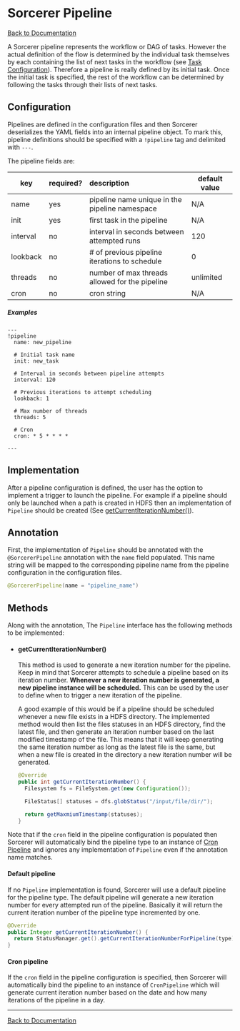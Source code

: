 <!---
  Copyright (c) 2015, Turn Inc. All Rights Reserved.
  Use of this source code is governed by a BSD-style license that can be found
  in the LICENSE file.
-->

# Sorcerer Pipeline
[Back to Documentation](README.md)

A Sorcerer pipeline represents the workflow or DAG of tasks. However the actual definition of the flow is determined by the individual task themselves by each containing the list of next tasks in the workflow (see [Task Configuration](task.md#Configuration)). Therefore a pipeline is really defined by its initial task. Once the initial task is specified, the rest of the workflow can be determined by following the tasks through their lists of next tasks.

## <a name="Configuration"></a>Configuration

Pipelines are defined in the configuration files and then Sorcerer deserializes the YAML fields into an internal pipeline object. To mark this, pipeline definitions should be specified with a `!pipeline` tag and delimited with `---`.

The pipeline fields are:

key|required?|description|default value
-|-|:-|-
name|yes|pipeline name unique in the pipeline namespace|N/A
init|yes|first task in the pipeline|N/A
interval|no|interval in seconds between attempted runs|120
lookback|no|# of previous pipeline iterations to schedule|0
threads|no|number of max threads allowed for the pipeline|unlimited
cron|no|cron string|N/A

##### Examples

```
---
!pipeline
  name: new_pipeline

  # Initial task name
  init: new_task

  # Interval in seconds between pipeline attempts
  interval: 120

  # Previous iterations to attempt scheduling
  lookback: 1

  # Max number of threads
  threads: 5

  # Cron
  cron: * 5 * * * *

---
```

## <a name="Implementation"></a>Implementation

After a pipeline configuration is defined, the user has the option to implement a trigger to launch the pipeline. For example if a pipeline should only be launched when a path is created in HDFS then an implementation of `Pipeline` should be created (See [getCurrentIterationNumber()](#getCurrentIterationNumber)).

## <a name="Annotation">Annotation

First, the implementation of `Pipeline` should be annotated with the `@SorcererPipeline` annotation with the `name` field populated. This name string will be mapped to the corresponding pipeline name from the pipeline configuration in the configuration files.

```java
@SorcererPipeline(name = "pipeline_name")
```

## <a name="Methods">Methods

Along with the annotation, The `Pipeline` interface has the following methods to be implemented:

- #### getCurrentIterationNumber()
  This method is used to generate a new iteration number for the pipeline. Keep in mind that Sorcerer attempts to schedule a pipeline based on its iteration number. **Whenever a new iteration number is generated, a new pipeline instance will be scheduled.** This can be used by the user to define when to trigger a new iteration of the pipeline.

  A good example of this would be if a pipeline should be scheduled whenever a new file exists in a HDFS directory. The implemented method would then list the files statuses in an HDFS directory, find the latest file, and then generate an iteration number based on the last modified timestamp of the file. This means that it will keep generating the same iteration number as long as the latest file is the same, but when a new file is created in the directory a new iteration number will be generated.

  ```java
  @Override
  public int getCurrentIterationNumber() {
    Filesystem fs = FileSystem.get(new Configuration());

    FileStatus[] statuses = dfs.globStatus("/input/file/dir/");

    return getMaxmiumTimestamp(statuses);
  }
  ```

Note that if the `cron` field in the pipeline configuration is populated then Sorcerer will automatically bind the pipeline type to an instance of [Cron Pipeline](#Cron_pipeline) and ignores any implementation of `Pipeline` even if the annotation name matches.

#### <a name="Default_pipeline">Default pipeline

If no `Pipeline` implementation is found, Sorcerer will use a default pipeline for the pipeline type. The default pipeline will generate a new iteration number for every attempted run of the pipeline. Basically it will return the current iteration number of the pipeline type incremented by one.


```java
@Override
public Integer getCurrentIterationNumber() {
  return StatusManager.get().getCurrentIterationNumberForPipeline(type) + 1;
}
```

#### <a name="Cron_pipeline">Cron pipeline

If the `cron` field in the pipeline configuration is specified, then Sorcerer will automatically bind the pipeline to an instance of `CronPipeline` which will generate current iteration number based on the date and how many iterations of the pipeline in a day.

---
[Back to Documentation](README.md)
